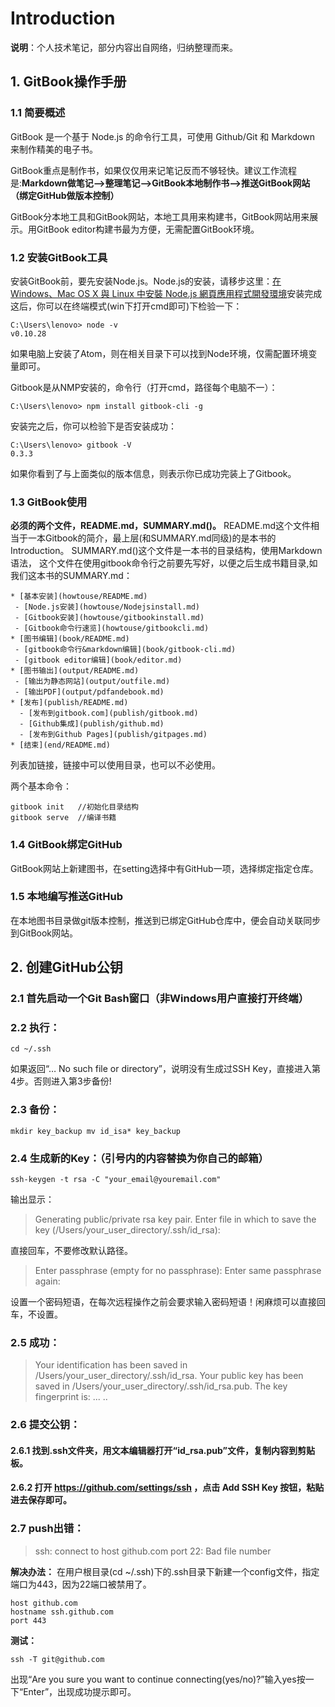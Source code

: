 # Introduction

**说明**：个人技术笔记，部分内容出自网络，归纳整理而来。


## 1. GitBook操作手册
### 1.1 简要概述
GitBook 是一个基于 Node.js 的命令行工具，可使用 Github/Git 和 Markdown 来制作精美的电子书。

GitBook重点是制作书，如果仅仅用来记笔记反而不够轻快。建议工作流程是:**Markdown做笔记-->整理笔记-->GitBook本地制作书-->推送GitBook网站（绑定GitHub做版本控制）**

GitBook分本地工具和GitBook网站，本地工具用来构建书，GitBook网站用来展示。用GitBook editor构建书最为方便，无需配置GitBook环境。
### 1.2 安装GitBook工具
安装GitBook前，要先安装Node.js。Node.js的安装，请移步这里：[在 Windows、Mac OS X 與 Linux 中安裝 Node.js 網頁應用程式開發環境](http://www.gtwang.org/2013/12/install-node-js-in-windows-mac-os-x-linux.html)安装完成这后，你可以在终端模式(win下打开cmd即可)下检验一下：
```
C:\Users\lenovo> node -v
v0.10.28
```
如果电脑上安装了Atom，则在相关目录下可以找到Node环境，仅需配置环境变量即可。

Gitbook是从NMP安装的，命令行（打开cmd，路径每个电脑不一）：
```
C:\Users\lenovo> npm install gitbook-cli -g
```
安装完之后，你可以检验下是否安装成功：
```
C:\Users\lenovo> gitbook -V
0.3.3
```
如果你看到了与上面类似的版本信息，则表示你已成功完装上了Gitbook。
### 1.3 GitBook使用
**必须的两个文件，README.md，SUMMARY.md()。**
README.md这个文件相当于一本Gitbook的简介，最上层(和SUMMARY.md同级)的是本书的Introduction。
SUMMARY.md()这个文件是一本书的目录结构，使用Markdown语法， 这个文件在使用gitbook命令行之前要先写好，以便之后生成书籍目录,如我们这本书的SUMMARY.md：
```
* [基本安装](howtouse/README.md)
 - [Node.js安装](howtouse/Nodejsinstall.md)
 - [Gitbook安装](howtouse/gitbookinstall.md)
 - [Gitbook命令行速览](howtouse/gitbookcli.md)
* [图书编辑](book/README.md)
 - [gitbook命令行&markdown编辑](book/gitbook-cli.md)
 - [gitbook editor编辑](book/editor.md)
* [图书输出](output/README.md)
 - [输出为静态网站](output/outfile.md)
 - [输出PDF](output/pdfandebook.md)
* [发布](publish/README.md)
  - [发布到gitbook.com](publish/gitbook.md)
  - [Github集成](publish/github.md)
  - [发布到Github Pages](publish/gitpages.md)
* [结束](end/README.md)
 ```
列表加链接，链接中可以使用目录，也可以不必使用。

两个基本命令：
```
gitbook init   //初始化目录结构
gitbook serve  //编译书籍
```
### 1.4 GitBook绑定GitHub
GitBook网站上新建图书，在setting选择中有GitHub一项，选择绑定指定仓库。
### 1.5 本地编写推送GitHub
在本地图书目录做git版本控制，推送到已绑定GitHub仓库中，便会自动关联同步到GitBook网站。
## 2. 创建GitHub公钥
### 2.1 首先启动一个Git Bash窗口（非Windows用户直接打开终端）
### 2.2 执行：
```
cd ~/.ssh
```
如果返回“… No such file or directory”，说明没有生成过SSH Key，直接进入第4步。否则进入第3步备份!
### 2.3 备份：
```
mkdir key_backup mv id_isa* key_backup
```
### 2.4 生成新的Key：（引号内的内容替换为你自己的邮箱）
```
ssh-keygen -t rsa -C "your_email@youremail.com"
```
输出显示：
> Generating public/private rsa key pair. Enter file in which to save the key (/Users/your_user_directory/.ssh/id_rsa):

直接回车，不要修改默认路径。
> Enter passphrase (empty for no passphrase): Enter same passphrase again:

设置一个密码短语，在每次远程操作之前会要求输入密码短语！闲麻烦可以直接回车，不设置。
### 2.5 成功：
> Your identification has been saved in /Users/your_user_directory/.ssh/id_rsa. Your public key has been saved in /Users/your_user_directory/.ssh/id_rsa.pub. The key fingerprint is: ... ..

### 2.6 提交公钥：
#### 2.6.1 找到.ssh文件夹，用文本编辑器打开“id_rsa.pub”文件，复制内容到剪贴板。
#### 2.6.2 打开 https://github.com/settings/ssh ，点击 Add SSH Key 按钮，粘贴进去保存即可。
### 2.7 push出错：
> ssh: connect to host github.com port 22: Bad file number

**解决办法：**
在用户根目录(cd ~/.ssh)下的.ssh目录下新建一个config文件，指定端口为443，因为22端口被禁用了。
```
host github.com
hostname ssh.github.com
port 443
```
**测试：**
```
ssh -T git@github.com
```
出现“Are you sure you want to continue connecting(yes/no)?”输入yes按一下“Enter”，出现成功提示即可。
